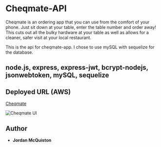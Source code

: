 # Cheqmate-API

Cheqmate is an ordering app that you can use from the comfort of your phone. Just sit down at your table, enter the table number and order away! This cuts out all the bulky hardware at your table as well as allows for a cleaner, safer visit at your local restaurant.

This is the api for cheqmate-app. I chose to use mySQL with sequelize for the database.

## node.js, express, express-jwt, bcrypt-nodejs, jsonwebtoken, mySQL, sequelize


## Deployed URL (AWS)

[Cheqmate](https://www.cheqmate.app/)

![Cheqmate UI](cheqmate.gif)


## Author

* **Jordan McQuiston** 